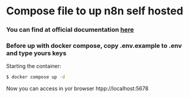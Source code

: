 # Compose file to up n8n self hosted

### You can find at official documentation [here](https://docs.n8n.io/hosting/installation/docker)

### Before up with docker compose, copy .env.example to .env and type yours keys

Starting the container:
```bash
$ docker compose up -d
```

Now you can access in yor browser htpp://localhost:5678